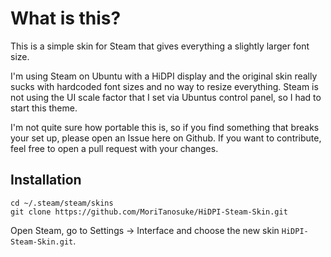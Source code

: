 What is this?
=============

This is a simple skin for Steam that gives everything a slightly larger font size.

I'm using Steam on Ubuntu with a HiDPI display and the original skin really sucks with hardcoded font sizes and no way to resize everything. Steam is not using the UI scale factor that I set via Ubuntus control panel, so I had to start this theme.

I'm not quite sure how portable this is, so if you find something that breaks your set up, please open an Issue here on Github. If you want to contribute, feel free to open a pull request with your changes.

Installation
------------

````
cd ~/.steam/steam/skins
git clone https://github.com/MoriTanosuke/HiDPI-Steam-Skin.git
````

Open Steam, go to Settings -> Interface and choose the new skin `HiDPI-Steam-Skin.git`.
